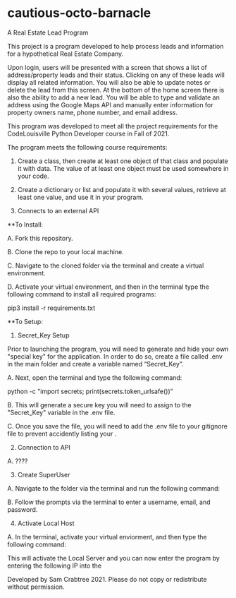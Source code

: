 # cautious-octo-barnacle
A Real Estate Lead Program 

This project is a program developed to help process leads and information for a hypothetical Real Estate Company. 

Upon login, users will be presented with a screen that shows a list of address/property leads and their status. Clicking on any of these leads will display all related information. You will also be able to update notes or delete the lead from this screen. At the bottom of the home screen there is also the ability to add a new lead. You will be able to type and validate an address using the Google Maps API and manually enter information for property owners name, phone number, and email address.  



This program was developed to meet all the project requirements for the CodeLouisville Python Developer course in Fall of 2021.

The program meets the following course requirements: 

1. Create a class, then create at least one object of that class and populate it with data. The value of at least one object must be used somewhere in your code.  

2. Create a dictionary or list and populate it with several values, retrieve at least one value, and use it in your program. 

3. Connects to an external API



**To Install: 

A. Fork this repository.

B. Clone the repo to your local machine.

C. Navigate to the cloned folder via the terminal and create a virtual environment.

D. Activate your virtual environment, and then in the terminal type the following command to install all required programs:

pip3 install -r requirements.txt


**To Setup: 

1. Secret_Key Setup 

Prior to launching the program, you will need to generate and hide your own "special key" for the application. In order to do so, create a file called .env in the main folder and create a variable named “Secret_Key”.

  A. Next, open the terminal and type the following command: 

python -c "import secrets; print(secrets.token_urlsafe())”

  B. This will generate a secure key you will need to assign to the "Secret_Key" variable in the .env file. 

  C. Once you save the file, you will need to add the .env file to your gitignore file to prevent accidently listing your . 


2. Connection to API

  A. ????


3. Create SuperUser

  A. Navigate to the folder via the terminal and run the following command: 
  
  B. Follow the prompts via the terminal to enter a username, email, and password. 



4. Activate Local Host

  A. In the terminal, activate your virtual enviorment, and then type the following command: 

This will activate the Local Server and you can now enter the program by entering the following IP into the 




Developed by Sam Crabtree 2021. Please do not copy or redistribute without permission. 
